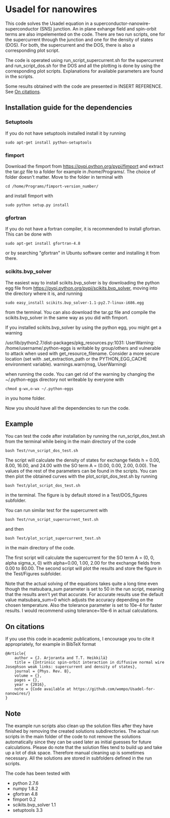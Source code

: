 # Usadel for nanowires

This code solves the Usadel equation in a superconductor-nanowire-superconductor (SNS) junction. An in plane exhange field and spin-orbit terms are also impelemented on the code. There are two run scripts, one for the supercurrent through the junction and one for the density of states (DOS). For both, the supercurrent and the DOS, there is also a corresponding plot script.

The code is operated using run_script_supercurrent.sh for the supercurrent and run_script_dos.sh for the DOS and all the plotting is done by using the corresponding plot scripts. Explanations for available parameters are found in the scripts.

Some results obtained with the code are presented in INSERT REFERENCE. See [On citations](#on-citations).

## Installation guide for the dependencies

### Setuptools

If you do not have setuptools installed install it by running

```
sudo apt-get install python-setuptools
```

### fimport

Download the fimport from https://pypi.python.org/pypi/fimport and extract the tar.gz file to a folder for example in /home/Programs/. The choice of folder doesn't matter. Move to the folder in terminal with

```
cd /home/Programs/fimport-version_number/
```

and install fimport with

```
sudo python setup.py install
```

### gfortran

If you do not have a fortran compiler, it is recommended to install gfortran. This can be done with

```
sudo apt-get install gfortran-4.8
```

or by searching "gfortran" in Ubuntu software center and installing it from there.

### scikits.bvp_solver

The easiest way to install scikits.bvp_solver is by downloading the python egg file from https://pypi.python.org/pypi/scikits.bvp_solver, moving into the directory where it is, and running 

```
sudo easy_install scikits.bvp_solver-1.1-py2.7-linux-i686.egg
```

from the terminal. You can also download the tar.gz file and compile the scikits.bvp_solver in the same way as you did with fimport.

If you installed scikits.bvp_solver by using the python egg, you might get a warning

/usr/lib/python2.7/dist-packages/pkg_resources.py:1031: UserWarning: /home/username/.python-eggs is writable by group/others and vulnerable to attack when used with get_resource_filename. Consider a more secure location (set with .set_extraction_path or the PYTHON_EGG_CACHE environment variable).
  warnings.warn(msg, UserWarning)

when running the code. You can get rid of the warning by changing the ~/.python-eggs directory not writeable by everyone with

```
chmod g-wx,o-wx ~/.python-eggs
```

in you home folder.

Now you should have all the dependencies to run the code.

## Example

You can test the code after installation by running the run_script_dos_test.sh from the terminal while being in the main directory of the code

```
bash Test/run_script_dos_test.sh
```

The script will calculate the density of states for exchange fields h = 0.00, 8.00, 16.00, and 24.00 with the SO term A = (0.00, 0.00, 2.00, 0.00). The values of the rest of the parameters can be found in the scripts. You can then plot the obtained curves with the plot_script_dos_test.sh by running

```
bash Test/plot_script_dos_test.sh
```

in the terminal. The figure is by default stored in a Test/DOS_figures subfolder.

You can run similar test for the supercurrent with 

```
bash Test/run_script_supercurrent_test.sh
```

and then

```
bash Test/plot_script_supercurrent_test.sh
```
in the main directory of the code.

The first script will calculate the supercurrent for the SO term A = (0, 0, alpha sigma_x, 0) with alpha=0.00, 1.00, 2.00 for the exchange fields from 0.00 to 80.00. The second script will plot the results and store the figure in the Test/Figures subfolder.

Note that the actual solving of the equations takes quite a long time even though the matsubara_sum parameter is set to 50 in the run script, meaning that the results aren't yet that accurate. For accurate results use the default value matsubara_sum=0 which adjusts the accuracy depending on the chosen temperature. Also the tolerance parameter is set to 10e-4 for faster results. I would recommend using tolerance=10e-6 in actual calculations.

## On citations

If you use this code in academic publications, I encourage you to cite it appropriately, for example in BibTeX format

```
@Article{
    author = {J. Arjoranta and T.T. Heikkilä}
    title = {Intrinsic spin-orbit interaction in diffusive normal wire Josephson weak links: supercurrent and density of states},
    journal = {Phys. Rev. B},
    volume = {},
    pages = {},
    year = {2016},
    note = {Code available at https://github.com/wompo/Usadel-for-nanowires/}
}
```

## Note

The example run scripts also clean up the solution files after they have finished by removing the created solutions subdirectories. The actual run scripts in the main folder of the code to not remove the solutions automatically since they can be used later as initial guesses for future calculations. Please do note that the solution files tend to build up and take up a lot of disk space. Therefore manual cleaning up is sometimes necessary. All the solutions are stored in subfolders defined in the run scripts.

The code has been tested with

- python 2.7.6
- numpy 1.8.2
- gfortran 4.8
- fimport 0.2
- scikits.bvp_solver 1.1
- setuptools 3.3
